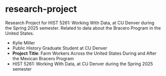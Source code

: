 # research-project
 Research Project for HIST 5261: Working With Data, at CU Denver during the Spring 2025 semester. Related to data about the Bracero Program in the United States.

- Kylie Miller
- Public History Graduate Student at CU Denver
- **Project Title**: Farm Workers Across the United States During and After the Mexican Bracero Program
- HIST 5261: Working With Data, at CU Denver during the Spring 2025 semester
